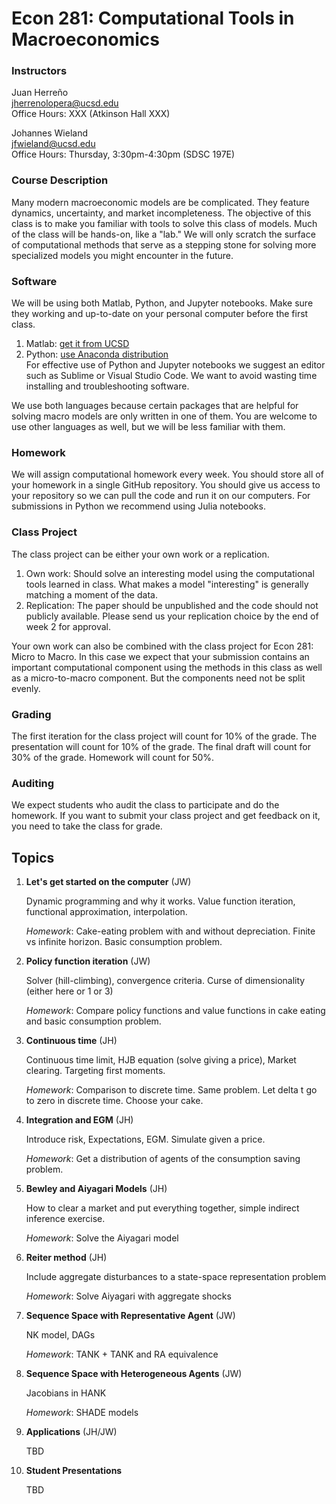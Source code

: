 # Econ 281: Computational Tools in Macroeconomics

### Instructors
Juan Herreño \
jherrenolopera@ucsd.edu \
Office Hours: XXX (Atkinson Hall XXX)

Johannes Wieland \
jfwieland@ucsd.edu \
Office Hours: Thursday, 3:30pm-4:30pm (SDSC 197E)

### Course Description
Many modern macroeconomic models are be complicated. They feature dynamics, uncertainty, and market incompleteness. The objective of this class is to make you familiar with tools to solve this class of models. Much of the class will be hands-on, like a "lab." We will only scratch the surface of computational methods that serve as a stepping stone for solving more specialized models you might encounter in the future.

### Software

We will be using both Matlab, Python, and Jupyter notebooks. Make sure they working and up-to-date on your personal computer before the first class. 
1. Matlab: [get it from UCSD](https://blink.ucsd.edu/technology/computers/software-acms/available-software/matlab.html)
2. Python: [use Anaconda distribution](https://www.anaconda.com/download/)  
For effective use of Python and Jupyter notebooks we suggest an editor such as Sublime or Visual Studio Code. We want to avoid wasting time installing and troubleshooting software.

We use both languages because certain packages that are helpful for solving macro models are only written in one of them. You are welcome to use other languages as well, but we will be less familiar with them. 

### Homework 

We will assign computational homework every week. You should store all of your homework in a single GitHub repository. You should give us access to your repository so we can pull the code and run it on our computers. For submissions in Python we recommend using Julia notebooks. 

### Class Project 

The class project can be either your own work or a replication. 
1. Own work: Should solve an interesting model using the computational tools learned in class. What makes a model "interesting" is generally matching a moment of the data.
2. Replication: The paper should be unpublished and the code should not publicly available. Please send us your replication choice by the end of week 2 for approval.

Your own work can also be combined with the class project for Econ 281: Micro to Macro. In this case we expect that your submission contains an important computational component using the methods in this class as well as a micro-to-macro component. But the components need not be split evenly.

### Grading

The first iteration for the class project will count for 10% of the grade. The presentation will count for 10% of the grade. The final draft will count for 30% of the grade. Homework will count for 50%.

### Auditing

We expect students who audit the class to participate and do the homework. If you want to submit your class project and get feedback on it, you need to take the class for grade.

## Topics

1. **Let's get started on the computer** (JW)

    Dynamic programming and why it works. Value function iteration, functional approximation, interpolation.

    *Homework*: Cake-eating problem with and without depreciation. Finite vs infinite horizon. Basic consumption problem.

2. **Policy function iteration** (JW)

    Solver (hill-climbing), convergence criteria. Curse of dimensionality (either here or 1 or 3)

    *Homework*: Compare policy functions and value functions in cake eating and basic consumption problem.

3. **Continuous time** (JH)

    Continuous time limit, HJB equation (solve giving a price), Market clearing. Targeting first moments.

    *Homework*: Comparison to discrete time. Same problem. Let delta t go to zero in discrete time. Choose your cake.

4. **Integration and EGM** (JH)

    Introduce risk, Expectations, EGM. Simulate given a price.

    *Homework*: Get a distribution of agents of the consumption saving problem.

5. **Bewley and Aiyagari Models** (JH)

    How to clear a market and put everything together, simple indirect inference exercise.

    *Homework*: Solve the Aiyagari model

6. **Reiter method** (JH)

    Include aggregate disturbances to a state-space representation problem

    *Homework*: Solve Aiyagari with aggregate shocks

7. **Sequence Space	with Representative Agent** (JW)

    NK model, DAGs

    *Homework*: TANK + TANK and RA equivalence


8. **Sequence Space	with Heterogeneous Agents** (JW)

    Jacobians in HANK

    *Homework*: SHADE models

9. **Applications** (JH/JW)

    TBD

10. **Student Presentations**

    TBD    
